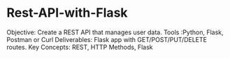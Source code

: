 # Rest-API-with-Flask
Objective: Create a REST API that manages user data. Tools :Python, Flask, Postman or Curl Deliverables: Flask app with GET/POST/PUT/DELETE routes.  Key Concepts: REST, HTTP Methods, Flask
